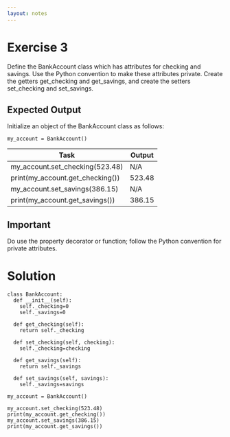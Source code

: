 ```yaml
---
layout: notes
---
```

# Exercise 3

Define the BankAccount class which has attributes for checking and savings. Use the Python convention to make these attributes private. Create the getters get_checking and get_savings, and create the setters set_checking and set_savings.

## Expected Output
Initialize an object of the BankAccount class as follows:

```
my_account = BankAccount()
```

|Task|Output|
|-|-|
|my_account.set_checking(523.48)|N/A|
|print(my_account.get_checking())|523.48|
|my_account.set_savings(386.15)|N/A|
|print(my_account.get_savings())|386.15|

## Important
Do use the property decorator or function; follow the Python convention for private attributes.

# Solution

```
class BankAccount:
  def __init__(self):
    self._checking=0
    self._savings=0

  def get_checking(self):
    return self._checking

  def set_checking(self, checking):
    self._checking=checking

  def get_savings(self):
    return self._savings

  def set_savings(self, savings):
    self._savings=savings

my_account = BankAccount()

my_account.set_checking(523.48)
print(my_account.get_checking())
my_account.set_savings(386.15)
print(my_account.get_savings())
```
